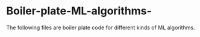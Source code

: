 # Boiler-plate-ML-algorithms-
The following files are boiler plate code for different kinds of ML algorithms. 
